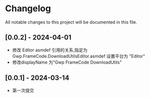 # Changelog

All notable changes to this project will be documented in this file.

## [0.0.2] - 2024-04-01

- 修改 Editor asmdef 引用的关系,指定为 Gwp.FrameCode.DownloadUtilsEditor.asmdef 设置平台为 "Editor"
- 修改displayName 为"Gwp FrameCode DownloadUtils"

## [0.0.1] - 2024-03-14

- 第一次提交
